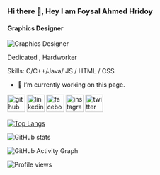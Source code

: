 ### Hi there 👋, Hey I am Foysal Ahmed Hridoy
#### Graphics Designer 
![Graphics Designer ](https://arturssmirnovs.github.io/github-profile-readme-generator/images/banner.png)

Dedicated , Hardworker 

Skills:  C/C++/Java/ JS / HTML / CSS

- 🔭 I’m currently working on this page. 


[<img src='https://cdn.jsdelivr.net/npm/simple-icons@3.0.1/icons/github.svg' alt='github' height='40'>](https://github.com/foysal231)  [<img src='https://cdn.jsdelivr.net/npm/simple-icons@3.0.1/icons/linkedin.svg' alt='linkedin' height='40'>](https://www.linkedin.com/in/https://www.linkedin.com/in/foysal-ahmed-hridoy//)  [<img src='https://cdn.jsdelivr.net/npm/simple-icons@3.0.1/icons/facebook.svg' alt='facebook' height='40'>](https://www.facebook.com/aymoy.231)  [<img src='https://cdn.jsdelivr.net/npm/simple-icons@3.0.1/icons/instagram.svg' alt='instagram' height='40'>](https://www.instagram.com/https://www.instagram.com/ayomoy7//)  [<img src='https://cdn.jsdelivr.net/npm/simple-icons@3.0.1/icons/twitter.svg' alt='twitter' height='40'>](https://twitter.com/FOYSAL____AHMED)  

[![Top Langs](https://github-readme-stats.vercel.app/api/top-langs/?username=foysal231)](https://github.com/anuraghazra/github-readme-stats)

![GitHub stats](https://github-readme-stats.vercel.app/api?username=foysal231&show_icons=true)  

![GitHub Activity Graph](https://activity-graph.herokuapp.com/graph?username=foysal231)  

![Profile views](https://gpvc.arturio.dev/foysal231)  
